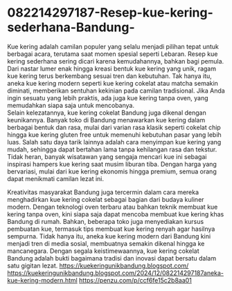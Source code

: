 # 082214297187-Resep-kue-kering-sederhana-Bandung-
Kue kering adalah camilan populer yang selalu menjadi pilihan tepat untuk berbagai acara, terutama saat momen spesial seperti Lebaran. Resep kue kering sederhana sering dicari karena kemudahannya, bahkan bagi pemula. Dari nastar lumer enak hingga kreasi bentuk kue kering yang unik, ragam kue kering terus berkembang sesuai tren dan kebutuhan. Tak hanya itu, aneka kue kering modern seperti kue kering cokelat atau matcha semakin diminati, memberikan sentuhan kekinian pada camilan tradisional. Jika Anda ingin sesuatu yang lebih praktis, ada juga kue kering tanpa oven, yang memudahkan siapa saja untuk mencobanya.  
Selain kelezatannya, kue kering cokelat Bandung juga dikenal dengan keunikannya. Banyak toko di Bandung menawarkan kue kering dalam berbagai bentuk dan rasa, mulai dari varian rasa klasik seperti cokelat chip hingga kue kering gluten free untuk memenuhi kebutuhan pasar yang lebih luas. Salah satu daya tarik lainnya adalah cara menyimpan kue kering yang mudah, sehingga dapat bertahan lama tanpa kehilangan rasa dan tekstur. Tidak heran, banyak wisatawan yang sengaja mencari kue ini sebagai inspirasi hampers kue kering saat musim liburan tiba. Dengan harga yang bervariasi, mulai dari kue kering ekonomis hingga premium, semua orang dapat menikmati camilan lezat ini.  

Kreativitas masyarakat Bandung juga tercermin dalam cara mereka menghadirkan kue kering cokelat sebagai bagian dari budaya kuliner modern. Dengan teknologi oven terbaru atau bahkan teknik membuat kue kering tanpa oven, kini siapa saja dapat mencoba membuat kue kering khas Bandung di rumah. Bahkan, beberapa toko juga menyediakan kursus pembuatan kue, termasuk tips membuat kue kering renyah agar hasilnya sempurna. Tidak hanya itu, aneka kue kering modern dari Bandung kini menjadi tren di media sosial, membuatnya semakin dikenal hingga ke mancanegara. Dengan segala keistimewaannya, kue kering cokelat Bandung adalah bukti bagaimana tradisi dan inovasi dapat bersatu dalam satu gigitan lezat.
https://kuekeringunikbandung.blogspot.com/
https://kuekeringunikbandung.blogspot.com/2024/12/082214297187aneka-kue-kering-modern.html
https://penzu.com/p/ccf6fe15c2b8aa01
